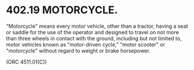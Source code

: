 402.19 MOTORCYCLE.
==================

"Motorcycle" means every motor vehicle, other than a tractor, having a
seat or saddle for the use of the operator and designed to travel on not
more than three wheels in contact with the ground, including but not
limited to, motor vehicles known as "motor-driven cycle," "motor
scooter" or "motorcycle" without regard to weight or brake horsepower.

(ORC 4511.01(C))
